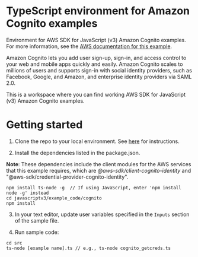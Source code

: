 # TypeScript environment for Amazon Cognito examples
Environment for AWS SDK for JavaScript (v3) Amazon Cognito examples. For more information, see the [AWS documentation for this example](https://docs.aws.amazon.com/sdk-for-javascript/v3/developer-guide/getting-started-nodejs.html).

Amazon Cognito lets you add user sign-up, sign-in, and access control to your web and mobile apps quickly and easily. Amazon Cognito scales to millions of users and supports sign-in with social identity providers, such as Facebook, Google, and Amazon, and enterprise identity providers via SAML 2.0.

This is a workspace where you can find working AWS SDK for JavaScript (v3) Amazon Cognito examples. 

# Getting started

1. Clone the repo to your local environment. See [here](https://docs.github.com/en/github/creating-cloning-and-archiving-repositories/cloning-a-repository) for instructions.

1. Install the dependencies listed in the package.json.

**Note**: These dependencies include the client modules for the AWS services that this example requires, 
which are *@aws-sdk/client-cognito-identity* and "@aws-sdk/credential-provider-cognito-identity".
```
npm install ts-node -g  // If using JavaScript, enter 'npm install node -g' instead
cd javascriptv3/example_code/cognito 
npm install
```

3. In your text editor, update user variables specified in the ```Inputs``` section of the sample file.

4. Run sample code:
```
cd src
ts-node [example name].ts // e.g., ts-node cognito_getcreds.ts
```
